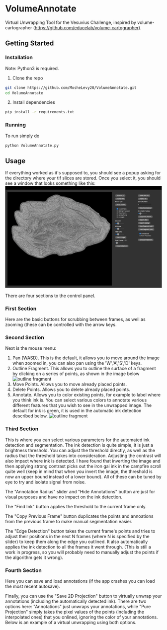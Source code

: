 # VolumeAnnotate
Virtual Unwrapping Tool for the Vesuvius Challenge, inspired by volume-cartographer (https://github.com/educelab/volume-cartographer).

## Getting Started
### Installation
Note: Python3 is required.
1. Clone the repo
```sh
git clone https://github.com/MosheLevy20/VolumeAnnotate.git
cd VolumeAnnotate
```
2. Install dependencies
```sh
pip install -r requirements.txt
```
### Running
To run simply do
```sh
python VolumeAnnotate.py
```

## Usage
If everything worked as it's supposed to, you should see a popup asking for the directory where your tif slices are stored. Once you select it, you should see a window that looks something like this:
![layout](https://github.com/MosheLevy20/VolumeAnnotate/blob/main/Images/Layout.png)

There are four sections to the control panel.
### First Section
Here are the basic buttons for scrubbing between frames, as well as zooming (these can be controlled with the arrow keys. 
### Second Section
Next is the mouse menu:
1. Pan (WASD). This is the default, it allows you to move around the image when zoomed in, you can also pan using the 'W','A','S','D' keys.
2. Outline Fragment. This allows you to outline the surface of a fragment by clicking on a series of points, as shown in the image below
![outline fragment](https://github.com/MosheLevy20/VolumeAnnotate/blob/main/Images/outlinefragment.png)
3. Move Points. Allows you to move already placed points.
4. Delete Points. Allows you to delete already placed points.
5. Annotate. Allows you to color existing points, for example to label where you think ink is. You can select various colors to annotate various different features that you wish to see in the unwrapped image. The default for ink is green, it is used in the automatic ink detection described below.
![outline fragment](https://github.com/MosheLevy20/VolumeAnnotate/blob/main/Images/annotations.png)

### Third Section
This is where you can select various parameters for the automated ink detection and segmentation. The ink detection is quite simple, it is just a brightness threshold. You can adjust the threshold directly, as well as the radius that the threshold takes into consideration. Adjusting the contrast will also impact where ink is detected. I have found that inverting the image and then applying strong contrast picks out the iron gal ink in the campfire scroll quite well (keep in mind that when you invert the image, the threshold is now an upper bound instead of a lower bound). All of these can be tuned by eye to try and isolate signal from noise. 

The "Annotation Radius" slider and "Hide Annotations" button are just for visual purposes and have no impact on the ink detection.

The "Find Ink" button applies the threshold to the current frame only. 

The "Copy Previous Frame" button duplicates the points and annoations from the previous frame to make manual segmentation easier.

The "Edge Detection" button takes the current frame's points and tries to adjust their positions in the next N frames (where N is specified by the slider) to keep them along the edge you outlined. It also automatically applies the ink detection to all the frames it went through. (This is still a work in progress, so you will probably need to manually adjust the points if the algorithm gets it wrong).


### Fourth Section
Here you can save and load annotations (if the app crashes you can load the most recent autosave).

Finally, you can use the "Save 2D Projection" button to virtually unwrap your annotations (including the automatically detected ink). There are two options here: "Annotations" just unwraps your annotations, while "Pure Projection" simply takes the pixel values of the points (including the interpolated ones) that you onlined, ignoring the color of your annotations. Below is an example of a virtual unwrapping using both options.




